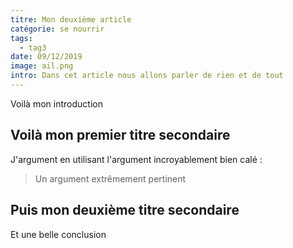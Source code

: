 ```yaml
---
titre: Mon deuxième article
catégorie: se nourrir
tags:
  - tag3
date: 09/12/2019
image: ail.png
intro: Dans cet article nous allons parler de rien et de tout
---
```


Voilà mon introduction

## Voilà mon premier titre secondaire

J'argument en utilisant l'argument incroyablement bien calé :

> Un argument extrêmement pertinent

## Puis mon deuxième titre secondaire

Et une belle conclusion
